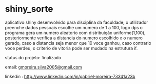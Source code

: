 # shiny_sorte

aplicativo shiny desemvolvido para disciplina da faculdade, o utilizador preenche dados pessoais escolhe um numero de 1 a 100, logo dps o programa gera um numero aleatorio com distribuição uniforme(1,100),
posteriormente verifica a distancia do numero escolhido e o numero gerado, caso a distancia seja menor que 10 voce ganhou, caso contrario voce perdeu, o criterio de vitoria pode ser mudado na estrutura if.

status do projeto: finalizado

email: gmoreira.silva2005@gmail.com

linkedin : http://www.linkedin.com/in/gabriel-moreira-73341a23b
